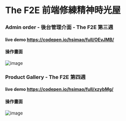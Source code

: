 # The F2E 前端修練精神時光屋

### Admin order - 後台管理介面 - The F2E 第三週
#### live demo https://codepen.io/hsimao/full/OEvJMB/

#### 操作畫面
![image](https://github.com/hsimao/TheF2E/blob/master/demo.gif)

### Product Gallery - The F2E 第四週
#### live demo https://codepen.io/hsimao/full/xzybMg/

#### 操作畫面
![image](https://github.com/hsimao/TheF2E/blob/master/gallery.gif)